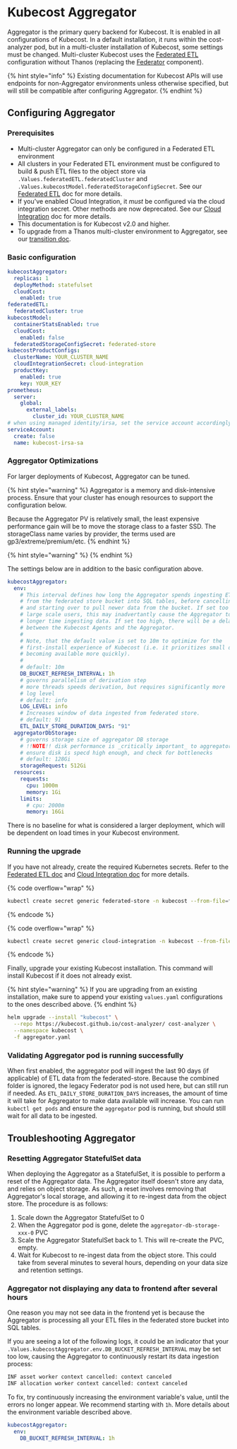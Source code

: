 # Kubecost Aggregator

Aggregator is the primary query backend for Kubecost. It is enabled in all
configurations of Kubecost. In a default installation, it runs within the
cost-analyzer pod, but in a multi-cluster installation of Kubecost, some settings
must be changed. Multi-cluster Kubecost uses the [Federated
ETL](federated-etl.md) configuration without Thanos (replacing the
[Federator](federated-etl.md#other-components) component).

{% hint style="info" %}
Existing documentation for Kubecost APIs will use endpoints for non-Aggregator environments unless otherwise specified, but will still be compatible after configuring Aggregator.
{% endhint %}

## Configuring Aggregator

### Prerequisites

* Multi-cluster Aggregator can only be configured in a Federated ETL environment
* All clusters in your Federated ETL environment must be configured to build & push ETL files to the object store via `.Values.federatedETL.federatedCluster` and `.Values.kubecostModel.federatedStorageConfigSecret`. See our [Federated ETL](federated-etl.md) doc for more details.
* If you've enabled Cloud Integration, it _must_ be configured via the cloud integration secret. Other methods are now deprecated. See our [Cloud Integration](/install-and-configure/install/cloud-integration/multi-cloud.md) doc for more details.
* This documentation is for Kubecost v2.0 and higher.
* To upgrade from a Thanos multi-cluster environment to Aggregator, see our [transition doc](/install-and-configure/install/multi-cluster/federated-etl/thanos-migration-guide.md).

### Basic configuration

```yaml
kubecostAggregator:
  replicas: 1
  deployMethod: statefulset
  cloudCost:
    enabled: true
federatedETL:
  federatedCluster: true
kubecostModel:
  containerStatsEnabled: true
  cloudCost:
    enabled: false
  federatedStorageConfigSecret: federated-store
kubecostProductConfigs:
  clusterName: YOUR_CLUSTER_NAME
  cloudIntegrationSecret: cloud-integration
  productKey:
    enabled: true
    key: YOUR_KEY
prometheus:
  server:
    global:
      external_labels:
        cluster_id: YOUR_CLUSTER_NAME
# when using managed identity/irsa, set the service account accordingly:
serviceAccount:
  create: false
  name: kubecost-irsa-sa
```

### Aggregator Optimizations

For larger deployments of Kubecost, Aggregator can be tuned.

{% hint style="warning" %}
Aggregator is a memory and disk-intensive process. Ensure that your cluster has enough resources to support the configuration below.

Because the Aggregator PV is relatively small, the least expensive performance gain will be to move the storage class to a faster SSD. The storageClass name varies by provider, the terms used are gp3/extreme/premium/etc.
{% endhint %}

{% hint style="warning" %}
{% endhint %}

The settings below are in addition to the basic configuration above.

```yaml
kubecostAggregator:
  env:
    # This interval defines how long the Aggregator spends ingesting ETL data
    # from the federated store bucket into SQL tables, before cancelling its job
    # and starting over to pull newer data from the bucket. If set too low for
    # large scale users, this may inadvertantly cause the Aggregator to spend
    # longer time ingesting data. If set too high, there will be a delay in data
    # between the Kubecost Agents and the Aggregator.
    # 
    # Note, that the default value is set to 10m to optimize for the 
    # first-install experience of Kubecost (i.e. it prioritizes small data
    # becoming available more quickly).
    # 
    # default: 10m
    DB_BUCKET_REFRESH_INTERVAL: 1h
    # governs parallelism of derivation step
    # more threads speeds derivation, but requires significantly more
    # log level
    # default: info
    LOG_LEVEL: info
    # Increases window of data ingested from federated store.
    # default: 91
    ETL_DAILY_STORE_DURATION_DAYS: "91"
  aggregatorDbStorage:
    # governs storage size of aggregator DB storage
    # !!NOTE!! disk performance is _critically important_ to aggregator performance
    # ensure disk is specd high enough, and check for bottlenecks
    # default: 128Gi
    storageRequest: 512Gi
  resources:
    requests:
      cpu: 1000m
      memory: 1Gi
    limits:
      # cpu: 2000m
      memory: 16Gi
```

There is no baseline for what is considered a larger deployment, which will be dependent on load times in your Kubecost environment.

### Running the upgrade

If you have not already, create the required Kubernetes secrets. Refer to the [Federated ETL doc](/install-and-configure/install/multi-cluster/federated-etl/federated-etl.md) and [Cloud Integration doc](/install-and-configure/install/cloud-integration/multi-cloud.md) for more details.

{% code overflow="wrap" %}
```sh
kubectl create secret generic federated-store -n kubecost --from-file=federated-store.yaml
```
{% endcode %}

{% code overflow="wrap" %}
```sh
kubectl create secret generic cloud-integration -n kubecost --from-file=cloud-integration.json
```
{% endcode %}

Finally, upgrade your existing Kubecost installation. This command will install Kubecost if it does not already exist.

{% hint style="warning" %}
If you are upgrading from an existing installation, make sure to append your existing `values.yaml` configurations to the ones described above.
{% endhint %}

```sh
helm upgrade --install "kubecost" \
  --repo https://kubecost.github.io/cost-analyzer/ cost-analyzer \
  --namespace kubecost \
  -f aggregator.yaml
```

### Validating Aggregator pod is running successfully

When first enabled, the aggregator pod will ingest the last 90 days (if
applicable) of ETL data from the federated-store. Because the combined folder is
ignored, the legacy Federator pod is not used here, but can still run if needed.
As `ETL_DAILY_STORE_DURATION_DAYS` increases, the amount of time it will take
for Aggregator to make data available will increase. You can run `kubectl get
pods` and ensure the `aggregator` pod is running, but should still wait for all
data to be ingested.

## Troubleshooting Aggregator

### Resetting Aggregator StatefulSet data

When deploying the Aggregator as a StatefulSet, it is possible to perform a reset of the Aggregator data. The Aggregator itself doesn't store any data, and relies on object storage. As such, a reset involves removing that Aggregator's local storage, and allowing it to re-ingest data from the object store. The procedure is as follows:

1. Scale down the Aggregator StatefulSet to 0
2. When the Aggregator pod is gone, delete the `aggregator-db-storage-xxx-0` PVC
3. Scale the Aggregator StatefulSet back to 1. This will re-create the PVC, empty.
4. Wait for Kubecost to re-ingest data from the object store. This could take from several minutes to several hours, depending on your data size and retention settings.

### Aggregator not displaying any data to frontend after several hours

One reason you may not see data in the frontend yet is because the Aggregator is processing all your ETL files in the federated store bucket into SQL tables.

If you are seeing a lot of the following logs, it could be an indicator that your `.Values.kubecostAggregator.env.DB_BUCKET_REFRESH_INTERVAL` may be set too low, causing the Aggregator to continuously restart its data ingestion process:

```txt
INF asset worker context cancelled: context canceled
INF allocation worker context cancelled: context canceled
```

To fix, try continuously increasing the environment variable's value, until the errors no longer appear. We recommend starting with `1h`. More details about the environment variable described above.

```yaml
kubecostAggregator:
  env:
    DB_BUCKET_REFRESH_INTERVAL: 1h
```
